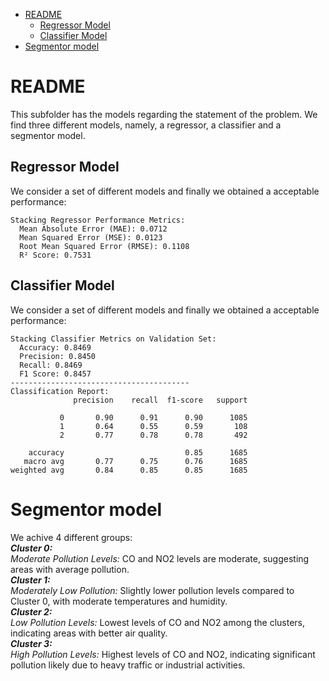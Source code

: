 <!-- TOC -->

- [README](#readme)
  - [Regressor Model](#regressor-model)
  - [Classifier Model](#classifier-model)
- [Segmentor model](#segmentor-model)

<!-- /TOC -->

# README
This subfolder has the models regarding the statement of the problem. We find three different models, namely, a regressor, a classifier and a segmentor model.

## Regressor Model
We consider a set of different models and finally we obtained a acceptable performance:
```
Stacking Regressor Performance Metrics:
  Mean Absolute Error (MAE): 0.0712
  Mean Squared Error (MSE): 0.0123
  Root Mean Squared Error (RMSE): 0.1108
  R² Score: 0.7531
```

## Classifier Model
We consider a set of different models and finally we obtained a acceptable performance:
```
Stacking Classifier Metrics on Validation Set:
  Accuracy: 0.8469
  Precision: 0.8450
  Recall: 0.8469
  F1 Score: 0.8457
----------------------------------------
Classification Report:
              precision    recall  f1-score   support

           0       0.90      0.91      0.90      1085
           1       0.64      0.55      0.59       108
           2       0.77      0.78      0.78       492

    accuracy                           0.85      1685
   macro avg       0.77      0.75      0.76      1685
weighted avg       0.84      0.85      0.85      1685
```

# Segmentor model
We achive $4$ different groups:<br/>
***Cluster $0$:***<br/>
*Moderate Pollution Levels:* CO and NO2 levels are moderate, suggesting areas with average pollution.
<br/>
***Cluster $1$:***<br/>
*Moderately Low Pollution:* Slightly lower pollution levels compared to Cluster $0$, with moderate temperatures and humidity.<br/>
***Cluster $2$:***<br/>
*Low Pollution Levels:* Lowest levels of CO and NO2 among the clusters, indicating areas with better air quality.<br/>
***Cluster $3$:***<br/>
*High Pollution Levels:* Highest levels of CO and NO2, indicating significant pollution likely due to heavy traffic or industrial activities.
